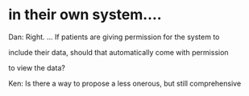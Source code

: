 # in their own system….

Dan: Right. … If patients are giving permission for the system to

include their data, should that automatically come with permission

to view the data?

Ken: Is there a way to propose a less onerous, but still comprehensive